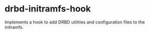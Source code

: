 drbd-initramfs-hook
===================

Implements a hook to add DRBD utilities and configuration files to the initramfs.
